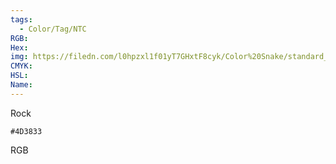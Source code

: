 ```yaml
---
tags:
  - Color/Tag/NTC
RGB:
Hex:
img: https://filedn.com/l0hpzxl1f01yT7GHxtF8cyk/Color%20Snake/standard_csv_to_svg//4D3833.svg
CMYK:
HSL:
Name:
---
```

Rock
```palette
#4D3833
```
RGB
